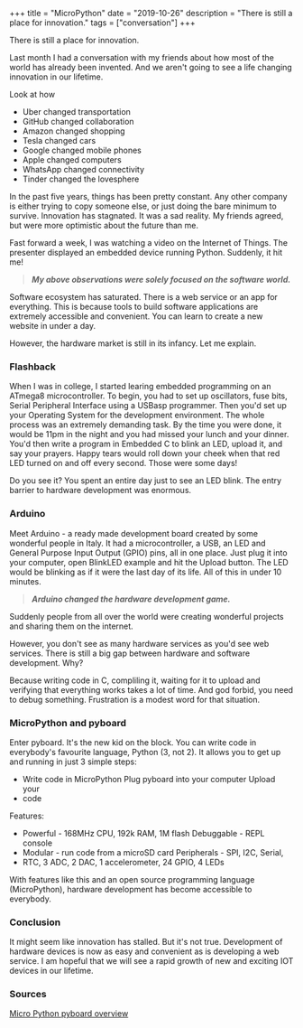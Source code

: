 +++
title = "MicroPython"
date = "2019-10-26"
description = "There is still a place for innovation."
tags = ["conversation"]
+++

There is still a place for innovation.

Last month I had a conversation with my friends about how most of the
world has already been invented. And we aren't going to see a life
changing innovation in our lifetime.

Look at how

- Uber changed transportation
- GitHub changed collaboration
- Amazon changed shopping
- Tesla changed cars
- Google changed mobile phones
- Apple changed computers
- WhatsApp changed connectivity
- Tinder changed the lovesphere

In the past five years, things has been pretty constant. Any other
company is either trying to copy someone else, or just doing the bare
minimum to survive. Innovation has stagnated. It was a sad reality. My
friends agreed, but were more optimistic about the future than me.

Fast forward a week, I was watching a video on the Internet of Things.
The presenter displayed an embedded device running Python. Suddenly, it
hit me!

> ***My above observations were solely focused on the software world.***

Software ecosystem has saturated. There is a web service or an app for
everything. This is because tools to build software applications are
extremely accessible and convenient. You can learn to create a new
website in under a day.

However, the hardware market is still in its infancy. Let me explain.

### Flashback

When I was in college, I started learing embedded programming on an
ATmega8 microcontroller. To begin, you had to set up oscillators, fuse
bits, Serial Peripheral Interface using a USBasp programmer. Then you'd
set up your Operating System for the development environment. The whole
process was an extremely demanding task. By the time you were done, it
would be 11pm in the night and you had missed your lunch and your
dinner. You'd then write a program in Embedded C to blink an LED, upload
it, and say your prayers. Happy tears would roll down your cheek when
that red LED turned on and off every second. Those were some days!

Do you see it? You spent an entire day just to see an LED blink. The
entry barrier to hardware development was enormous.

### Arduino

Meet Arduino - a ready made development board created by some wonderful
people in Italy. It had a microcontroller, a USB, an LED and General
Purpose Input Output (GPIO) pins, all in one place. Just plug it into
your computer, open BlinkLED example and hit the Upload button. The LED
would be blinking as if it were the last day of its life. All of this in
under 10 minutes.

> ***Arduino changed the hardware development game.***

Suddenly people from all over the world were creating wonderful projects
and sharing them on the internet.

However, you don't see as many hardware services as you'd see web
services. There is still a big gap between hardware and software
development. Why?

Because writing code in C, compliling it, waiting for it to upload and
verifying that everything works takes a lot of time. And god forbid, you
need to debug something. Frustration is a modest word for that
situation.

### MicroPython and pyboard

Enter pyboard. It's the new kid on the block. You can write code in
everybody's favourite language, Python (3, not 2). It allows you to get
up and running in just 3 simple steps:

- Write code in MicroPython Plug pyboard into your computer Upload your
- code

Features:

- Powerful - 168MHz CPU, 192k RAM, 1M flash Debuggable - REPL console
- Modular - run code from a microSD card Peripherals - SPI, I2C, Serial,
- RTC, 3 ADC, 2 DAC, 1 accelerometer, 24 GPIO, 4 LEDs

With features like this and an open source programming language
(MicroPython), hardware development has become accessible to everybody.

### Conclusion

It might seem like innovation has stalled. But it's not true.
Development of hardware devices is now as easy and convenient as is
developing a web service. I am hopeful that we will see a rapid growth
of new and exciting IOT devices in our lifetime.

### Sources

[Micro Python pyboard
overview](https://www.youtube.com/watch?v=5LbgyDmRu9s)
